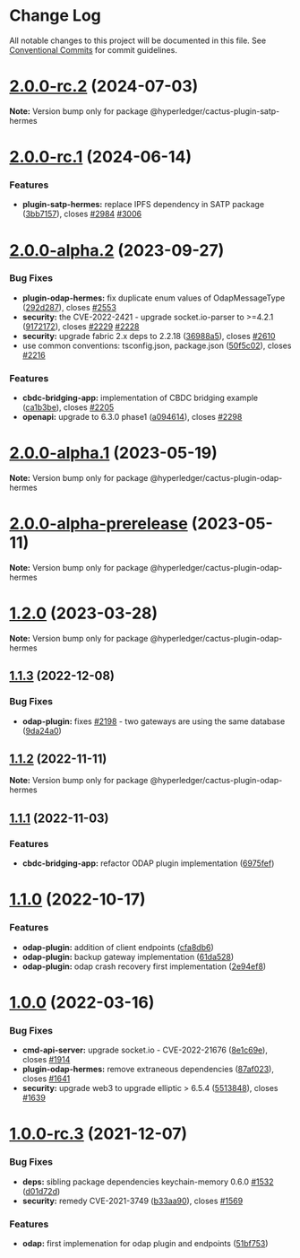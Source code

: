 # Change Log

All notable changes to this project will be documented in this file.
See [Conventional Commits](https://conventionalcommits.org) for commit guidelines.

# [2.0.0-rc.2](https://github.com/hyperledger/cacti/compare/v2.0.0-rc.1...v2.0.0-rc.2) (2024-07-03)

**Note:** Version bump only for package @hyperledger/cactus-plugin-satp-hermes

# [2.0.0-rc.1](https://github.com/hyperledger/cacti/compare/v2.0.0-alpha.2...v2.0.0-rc.1) (2024-06-14)

### Features

* **plugin-satp-hermes:** replace IPFS dependency in SATP package ([3bb7157](https://github.com/hyperledger/cacti/commit/3bb7157b8c910c31aa3fe125ecfb3437c2bef5bb)), closes [#2984](https://github.com/hyperledger/cacti/issues/2984) [#3006](https://github.com/hyperledger/cacti/issues/3006)

# [2.0.0-alpha.2](https://github.com/hyperledger/cacti/compare/v2.0.0-alpha.1...v2.0.0-alpha.2) (2023-09-27)

### Bug Fixes

* **plugin-odap-hermes:** fix duplicate enum values of OdapMessageType ([292d287](https://github.com/hyperledger/cacti/commit/292d2876abdc8eedfe9b51ed70ed0bc32db63e48)), closes [#2553](https://github.com/hyperledger/cacti/issues/2553)
* **security:** the CVE-2022-2421 - upgrade socket.io-parser to >=4.2.1 ([9172172](https://github.com/hyperledger/cacti/commit/917217227a3fa53a00429f047cd6318862e6ab8d)), closes [#2229](https://github.com/hyperledger/cacti/issues/2229) [#2228](https://github.com/hyperledger/cacti/issues/2228)
* **security:** upgrade fabric 2.x deps to 2.2.18 ([36988a5](https://github.com/hyperledger/cacti/commit/36988a5edbf9856a1bcc960a3b9afe443536733e)), closes [#2610](https://github.com/hyperledger/cacti/issues/2610)
* use common conventions: tsconfig.json, package.json ([50f5c02](https://github.com/hyperledger/cacti/commit/50f5c02190ba28b77492c09e81f5d5ba6578e862)), closes [#2216](https://github.com/hyperledger/cacti/issues/2216)

### Features

* **cbdc-bridging-app:** implementation of CBDC bridging example ([ca1b3be](https://github.com/hyperledger/cacti/commit/ca1b3be87bcc3242790647a71be8eb5db3dcd931)), closes [#2205](https://github.com/hyperledger/cacti/issues/2205)
* **openapi:** upgrade to 6.3.0 phase1 ([a094614](https://github.com/hyperledger/cacti/commit/a094614877d6043a6e3e8c0b3e95203eed7d6203)), closes [#2298](https://github.com/hyperledger/cacti/issues/2298)

# [2.0.0-alpha.1](https://github.com/hyperledger/cacti/compare/v2.0.0-alpha-prerelease...v2.0.0-alpha.1) (2023-05-19)

**Note:** Version bump only for package @hyperledger/cactus-plugin-odap-hermes

# [2.0.0-alpha-prerelease](https://github.com/hyperledger/cacti/compare/v1.2.0...v2.0.0-alpha-prerelease) (2023-05-11)

**Note:** Version bump only for package @hyperledger/cactus-plugin-odap-hermes

# [1.2.0](https://github.com/hyperledger/cactus/compare/v1.1.3...v1.2.0) (2023-03-28)

**Note:** Version bump only for package @hyperledger/cactus-plugin-odap-hermes

## [1.1.3](https://github.com/hyperledger/cactus/compare/v1.1.2...v1.1.3) (2022-12-08)

### Bug Fixes

* **odap-plugin:** fixes [#2198](https://github.com/hyperledger/cactus/issues/2198) - two gateways are using the same database ([9da24a0](https://github.com/hyperledger/cactus/commit/9da24a0ecd5e8682cbd6e6edbc349149b5d69d00))

## [1.1.2](https://github.com/hyperledger/cactus/compare/v1.1.1...v1.1.2) (2022-11-11)

**Note:** Version bump only for package @hyperledger/cactus-plugin-odap-hermes

## [1.1.1](https://github.com/hyperledger/cactus/compare/v1.1.0...v1.1.1) (2022-11-03)

### Features

* **cbdc-bridging-app:** refactor ODAP plugin implementation ([6975fef](https://github.com/hyperledger/cactus/commit/6975fefd4994cc9c6dd7d649dc2d6400646a59ae))

# [1.1.0](https://github.com/hyperledger/cactus/compare/v1.0.0...v1.1.0) (2022-10-17)

### Features

* **odap-plugin:** addition of client endpoints ([cfa8db6](https://github.com/hyperledger/cactus/commit/cfa8db6c96e314bcefd6958b9823c4e0a5cf9620))
* **odap-plugin:** backup gateway implementation ([61da528](https://github.com/hyperledger/cactus/commit/61da5289cefe55527bf6ef3cd6204b6ae7002ce1))
* **odap-plugin:** odap crash recovery first implementation ([2e94ef8](https://github.com/hyperledger/cactus/commit/2e94ef8d3b34449c7b4d48e37d81245851477a3e))

# [1.0.0](https://github.com/hyperledger/cactus/compare/v1.0.0-rc.3...v1.0.0) (2022-03-16)

### Bug Fixes

* **cmd-api-server:** upgrade socket.io - CVE-2022-21676 ([8e1c69e](https://github.com/hyperledger/cactus/commit/8e1c69e7b8ab5e4ccc31a0ec183a9777ccc22cdc)), closes [#1914](https://github.com/hyperledger/cactus/issues/1914)
* **plugin-odap-hermes:** remove extraneous dependencies ([87af023](https://github.com/hyperledger/cactus/commit/87af02305be25cdb8afb7e1b7a2464bf36791b6e)), closes [#1641](https://github.com/hyperledger/cactus/issues/1641)
* **security:** upgrade web3 to upgrade elliptic > 6.5.4 ([5513848](https://github.com/hyperledger/cactus/commit/55138483e43dd840a6c3822d1ff8f2f7ce8c35e8)), closes [#1639](https://github.com/hyperledger/cactus/issues/1639)

# [1.0.0-rc.3](https://github.com/hyperledger/cactus/compare/v1.0.0-rc.2...v1.0.0-rc.3) (2021-12-07)

### Bug Fixes

* **deps:** sibling package dependencies keychain-memory 0.6.0 [#1532](https://github.com/hyperledger/cactus/issues/1532) ([d01d72d](https://github.com/hyperledger/cactus/commit/d01d72d36200d47acac89f7ab90f6ddc96afba6f))
* **security:** remedy CVE-2021-3749 ([b33aa90](https://github.com/hyperledger/cactus/commit/b33aa904cfa3794357c77b24f464d41a325f1d80)), closes [#1569](https://github.com/hyperledger/cactus/issues/1569)

### Features

* **odap:** first implemenation for odap plugin and endpoints ([51bf753](https://github.com/hyperledger/cactus/commit/51bf753d421cdd255c178036fe901eb9c1c04130))
